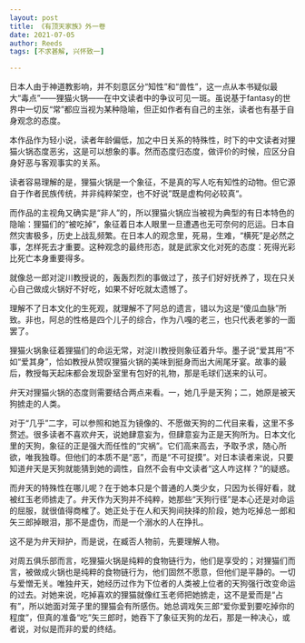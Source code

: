 ```yaml
---
layout: post
title: 《有顶天家族》外一卷
date: 2021-07-05
author: Reeds
tags: [不求甚解, 兴怀致一]

---
```


日本人由于神道教影响，并不刻意区分“知性”和“兽性”，这一点从本书疑似最大“毒点”——狸猫火锅——在中文读者中的争议可见一斑。虽说基于fantasy的世界中一切反“常”都应当视为某种隐喻，但正如作者有自己的主张，读者也有基于自身观念的态度。

本作品作为轻小说，读者年龄偏低，加之中日关系的特殊性，时下的中文读者对狸猫火锅态度恶劣，这是可以想象的事。然而态度归态度，做评价的时候，应区分自身好恶与客观事实的关系。

读者容易理解的是，狸猫火锅是一个象征，不是真的写人吃有知性的动物。但它源自于作者民族传统，并非纯粹架空，也不好说”既是虚构何必较真“。

而作品的主视角又确实是“非人”的，所以狸猫火锅应当被视为典型的有日本特色的隐喻：狸猫们的“被吃掉”，象征着日本人眼里一旦遭遇也无可奈何的厄运。日本自然灾害极多，历史上战乱频繁。在日本人的观念里，死易，生难，“横死”是必然之事，怎样死去才重要。这种观念的最终形态，就是武家文化对死的态度：死得光彩比死亡本身重要得多。

就像总一郎对淀川教授说的，轰轰烈烈的事做过了，孩子们好好抚养了，现在只关心自己做成火锅好不好吃，如果不好吃就太遗憾了。

理解不了日本文化的生死观，就理解不了阿总的遗言，错以为这是“傻瓜血脉”所致。非也，阿总的性格是四个儿子的综合，作为八嘎的老三，也只代表老爹的一面罢了。

狸猫火锅象征着狸猫们的命运无常，对淀川教授则象征着升华。墨子说“爱其用”不如“爱其身”，恰如教授从赞叹狸猫火锅的美味到挺身而出大闹尾牙宴。故事的最后，教授每天起床都会发现卧室里有包好的礼物，那是毛球们送来的认可。

弁天对狸猫火锅的态度则需要结合两点来看。一，她几乎是天狗；二，她原是被天狗掳走的人类。

对于“几乎”二字，可以参照和她互为镜像的、不愿做天狗的二代目来看，这里不多赘述。很多读者不喜欢弁天，说她肆意妄为，但肆意妄为正是天狗所为。日本文化里的天狗，象征的正是强大而任性的“灾祸”。它们高来高去，予取予求，随心所欲，唯我独尊。但他们的本质不是“恶”，而是“不可捉摸”。对日本读者来说，只要知道弁天是天狗就能猜到她的调性，自然不会有中文读者“这人咋这样？”的疑惑。

 而弁天的特殊性在哪儿呢？在于她本只是个普通的人类少女，只因为长得好看，就被红玉老师掳走了。弁天作为天狗并不纯粹，她那些“天狗行径”是本心还是对命运的屈服，就很值得商榷了。她正处于在人和天狗间抉择的阶段，她为吃掉总一郎和矢三郎掉眼泪，那不是虚伪，而是一个溺水的人在挣扎。

这不是为弁天辩护，而是说，在臧否人物前，先要理解人物。

对周五俱乐部而言，吃狸猫火锅是纯粹的食物链行为，他们是享受的；对狸猫们而言，被做成火锅也是纯粹的食物链行为，他们固然不愿意，但他们是平静的。一切与爱憎无关。唯独弁天，她经历过作为下位者的人类被上位者的天狗强行改变命运的过去。对她来说，吃掉喜欢的狸猫就像红玉老师把她掳走，这不是爱而是“占有”，所以她面对笼子里的狸猫会有所感伤。她总调戏矢三郎“爱你爱到要吃掉你的程度”，但真的准备“吃”矢三郎时，她吞下了象征天狗的龙石，那是一种决心，或者说，对似是而非的爱的终结。